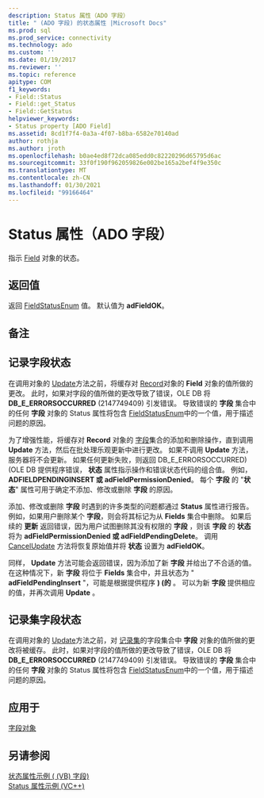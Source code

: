 ```yaml
---
description: Status 属性（ADO 字段）
title: " (ADO 字段) 的状态属性 |Microsoft Docs"
ms.prod: sql
ms.prod_service: connectivity
ms.technology: ado
ms.custom: ''
ms.date: 01/19/2017
ms.reviewer: ''
ms.topic: reference
apitype: COM
f1_keywords:
- Field::Status
- Field::get_Status
- Field::GetStatus
helpviewer_keywords:
- Status property [ADO Field]
ms.assetid: 8cd1f7f4-0a3a-4f07-b8ba-6582e70140ad
author: rothja
ms.author: jroth
ms.openlocfilehash: b0ae4ed8f72dca085edd0c82220296d65795d6ac
ms.sourcegitcommit: 33f0f190f962059826e002be165a2bef4f9e350c
ms.translationtype: MT
ms.contentlocale: zh-CN
ms.lasthandoff: 01/30/2021
ms.locfileid: "99166464"
---
```

# <a name="status-property-ado-field"></a>Status 属性（ADO 字段）
指示 [Field](./field-object.md) 对象的状态。  
  
## <a name="return-value"></a>返回值  
 返回 [FieldStatusEnum](./fieldstatusenum.md) 值。 默认值为 **adFieldOK**。  
  
## <a name="remarks"></a>备注  
  
## <a name="record-field-status"></a>记录字段状态  
 在调用对象的 [Update](./update-method.md)方法之前，将缓存对 [Record](./record-object-ado.md)对象的 **Field** 对象的值所做的更改。 此时，如果对字段的值所做的更改导致了错误，OLE DB 将 **DB_E_ERRORSOCCURRED** (2147749409) 引发错误。 导致错误的 **字段** 集合中的任何 **字段** 对象的 Status 属性将包含 [FieldStatusEnum](./fieldstatusenum.md)中的一个值，用于描述问题的原因。  
  
 为了增强性能，将缓存对 **Record** 对象的 [字段](./fields-collection-ado.md)集合的添加和删除操作，直到调用 **Update** 方法，然后在批处理乐观更新中进行更改。 如果不调用 **Update** 方法，服务器将不会更新。 如果任何更新失败，则返回 DB_E_ERRORSOCCURRED)  (OLE DB 提供程序错误， **状态** 属性指示操作和错误状态代码的组合值。 例如， **ADFIELDPENDINGINSERT 或 adFieldPermissionDenied**。 每个 **字段** 的 "**状态**" 属性可用于确定不添加、修改或删除 **字段** 的原因。  
  
 添加、修改或删除 **字段** 时遇到的许多类型的问题都通过 **Status** 属性进行报告。 例如，如果用户删除某个 **字段**，则会将其标记为从 **Fields** 集合中删除。 如果后续的 **更新** 返回错误，因为用户试图删除其没有权限的 **字段** ，则该 **字段** 的 **状态** 将为 **adFieldPermissionDenied 或 adFieldPendingDelete**。 调用 [CancelUpdate](./cancelupdate-method-ado.md) 方法将恢复原始值并将 **状态** 设置为 **adFieldOK**。  
  
 同样， **Update** 方法可能会返回错误，因为添加了新 **字段** 并给出了不合适的值。 在这种情况下，新 **字段** 将位于 **Fields** 集合中，并且状态为 " **adFieldPendingInsert** "，可能是根据提供程序 **)  (的** 。 可以为新 **字段** 提供相应的值，并再次调用 **Update** 。  
  
## <a name="recordset-field-status"></a>记录集字段状态  
 在调用对象的 [Update](./update-method.md)方法之前，对 [记录集](./recordset-object-ado.md)的字段集合中 **字段** 对象的值所做的更改将被缓存。 此时，如果对字段的值所做的更改导致了错误，OLE DB 将 **DB_E_ERRORSOCCURRED** (2147749409) 引发错误。 导致错误的 **字段** 集合中的任何 **字段** 对象的 Status 属性将包含 [FieldStatusEnum](./fieldstatusenum.md)中的一个值，用于描述问题的原因。  
  
## <a name="applies-to"></a>应用于  
 [字段对象](./field-object.md)  
  
## <a name="see-also"></a>另请参阅  
 [状态属性示例 ( (VB) 字段) ](./status-property-example-field-vb.md)   
 [Status 属性示例 (VC++)](./status-property-example-vc.md)